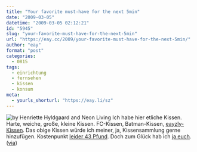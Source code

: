 ```yaml
---
title: "Your favorite must-have for the next 5min"
date: "2009-03-05"
datetime: "2009-03-05 02:12:21"
id: "5945"
slug: "your-favorite-must-have-for-the-next-5min"
url: "https://eay.cc/2009/your-favorite-must-have-for-the-next-5min/"
author: "eay"
format: "post"
categories:
  - 0815
tags:
  - einrichtung
  - fernsehen
  - kissen
  - konsum
meta:
  - yourls_shorturl: "https://eay.li/sz"
---
```


![](/uploads/2009/testbildkissen.jpg "by Henriette Hyldgaard and Neon Living") Ich habe hier etliche Kissen. Harte, weiche, große, kleine Kissen. FC-Kissen, Batman-Kissen, [eayzly-Kissen](http://www.flickr.com/photos/eay/343942611/). Das obige Kissen würde ich meiner, ja, Kissensammlung gerne hinzufügen. Kostenpunkt [leider 43 Pfund](http://www.funktionalley.com/m4n?cat1id=11&oid=etailer-product&catgr=0&cat2id=0&_locale=1&viewMode=1&prodid=509). Doch zum Glück hab ich [ja euch](http://eay.cc/support/). ([via](http://gadgets.boingboing.net/2009/03/02/tv-test-pillow.html))
